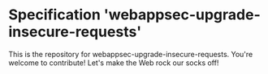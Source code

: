 
# Specification 'webappsec-upgrade-insecure-requests'

This is the repository for webappsec-upgrade-insecure-requests. You're welcome to contribute! Let's make the Web rock our socks
off!

